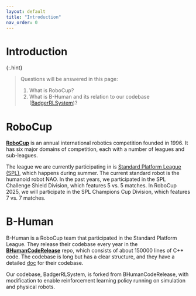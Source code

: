 ```yaml
---
layout: default
title: "Introduction"
nav_order: 0
---
```


# Introduction

{:.hint}

> Questions will be answered in this page:
>
> 1.  What is RoboCup?
> 2.  What is B-Human and its relation to our codebase ([BadgerRLSystem](/docs/Code/BadgerRLSystem/BadgerRLSystem.html))?

# RoboCup

[**RoboCup**](https://robocup.org/) is an annual international robotics competition founded in 1996. It has six major domains of competition, each with a number of leagues and sub-leagues.

The league we are currently participating in is [Standard Platform League (SPL)](https://www.robocup.org/leagues/5), which happens during summer. The current standard robot is the humanoid robot NAO. In the past years, we participated in the SPL Challenge Shield Division, which features 5 vs. 5 matches. In RoboCup 2025, we will participate in the SPL Champions Cup Division, which features 7 vs. 7 matches.

# B-Human

B-Human is a RoboCup team that participated in the Standard Platform League. They release their codebase every year in the [**BHumanCodeRelease**](https://github.com/bhuman/BHumanCodeRelease) repo, which consists of about 150000 lines of C++ code. The codebase is long but has a clear structure, and they have a detailed [doc](https://docs.b-human.de/master/) for their codebase.

Our codebase, BadgerRLSystem, is forked from BHumanCodeRelease, with modification to enable reinforcement learning policy running on simulation and physical robots.
